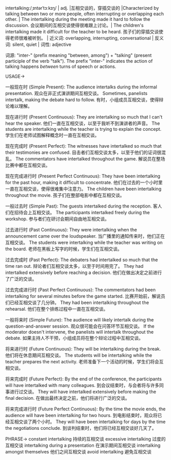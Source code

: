 intertalking:/ˌɪntərˈtɔːkɪŋ/ | adj. |互相交谈的，穿插交谈的 |Characterized by talking between two or more people, often interrupting or overlapping each other. | The intertalking during the meeting made it hard to follow the discussion. 会议期间的互相交谈使得很难跟上讨论。| The children's intertalking made it difficult for the teacher to be heard. 孩子们的穿插交谈使得老师很难被听到。 | 近义词: overlapping, interrupting, conversational | 反义词: silent, quiet | 词性: adjective

词源:  "inter-" (prefix meaning "between, among") + "talking" (present participle of the verb "talk").  The prefix "inter-" indicates the action of talking happens *between* turns of speech or actions.

USAGE->

一般现在时 (Simple Present):
The audience intertalks during the informal presentation.  观众在非正式演讲期间互相交谈。
Sometimes, panelists intertalk, making the debate hard to follow. 有时，小组成员互相交谈，使得辩论难以理解。


现在进行时 (Present Continuous):
They are intertalking so much that I can't hear the speaker. 他们一直在互相交谈，以至于我听不到演讲者的声音。
The students are intertalking while the teacher is trying to explain the concept. 学生们在老师试图解释概念时一直在互相交谈。


现在完成时 (Present Perfect):
The witnesses have intertalked so much that their testimonies are confused.  目击者们互相交谈太多，以至于他们的证词很混乱。
The commentators have intertalked throughout the game. 解说员在整场比赛中都在互相交谈。


现在完成进行时 (Present Perfect Continuous):
They have been intertalking for the past hour, making it difficult to concentrate. 他们在过去的一个小时里一直在互相交谈，使得很难集中注意力。
The children have been intertalking throughout the movie. 孩子们在整部电影中都在互相交谈。


一般过去时 (Simple Past):
The guests intertalked during the reception. 客人们在招待会上互相交谈。
The participants intertalked freely during the workshop.  参与者们在研讨会期间自由地互相交谈。


过去进行时 (Past Continuous):
They were intertalking when the announcement came over the loudspeaker.  当广播里的通知传来时，他们正在互相交谈。
The students were intertalking while the teacher was writing on the board.  老师在黑板上写字的时候，学生们在互相交谈。


过去完成时 (Past Perfect):
The debaters had intertalked so much that the time ran out. 辩论者们互相交谈太多，以至于时间用完了。
They had intertalked extensively before reaching a decision.  他们在做出决定之前进行了广泛的交谈。


过去完成进行时 (Past Perfect Continuous):
The commentators had been intertalking for several minutes before the game started.  比赛开始前，解说员们已经互相交谈了几分钟。
They had been intertalking throughout the rehearsal.  他们在整个排练过程中一直在互相交谈。


一般将来时 (Simple Future):
The audience will likely intertalk during the question-and-answer session.  观众很可能会在问答环节互相交谈。
If the moderator doesn't intervene, the panelists will intertalk throughout the debate. 如果主持人不干预，小组成员将在整个辩论过程中互相交谈。


将来进行时 (Future Continuous):
They will be intertalking during the break.  他们将在休息期间互相交谈。
The students will be intertalking while the teacher prepares the next activity.  老师准备下一个活动的时候，学生们将会互相交谈。


将来完成时 (Future Perfect):
By the end of the conference, the participants will have intertalked with many colleagues.  到会议结束时，与会者将与许多同事进行过交谈。
They will have intertalked extensively before making the final decision. 在做出最终决定之前，他们将进行广泛的交谈。


将来完成进行时 (Future Perfect Continuous):
By the time the movie ends, the audience will have been intertalking for two hours.  到电影结束时，观众将已经互相交谈了两个小时。
They will have been intertalking for days by the time the negotiations conclude. 到谈判结束时，他们将已经互相交谈好几天了。



PHRASE->
constant intertalking  持续的互相交谈
excessive intertalking 过度的互相交谈
intertalking during a presentation 在演示期间互相交谈
intertalking amongst themselves  他们之间互相交谈
avoid intertalking  避免互相交谈
